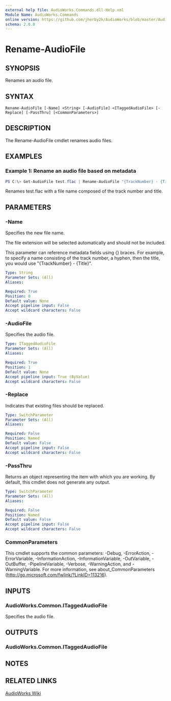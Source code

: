 ```yaml
---
external help file: AudioWorks.Commands.dll-Help.xml
Module Name: AudioWorks.Commands
online version: https://github.com/jherby2k/AudioWorks/blob/master/AudioWorks/src/AudioWorks.Commands/docs/Rename-AudioFile.md
schema: 2.0.0
---
```


# Rename-AudioFile

## SYNOPSIS
Renames an audio file.

## SYNTAX

```
Rename-AudioFile [-Name] <String> [-AudioFile] <ITaggedAudioFile> [-Replace] [-PassThru] [<CommonParameters>]
```

## DESCRIPTION
The Rename-AudioFile cmdlet renames audio files.

## EXAMPLES

### Example 1: Rename an audio file based on metadata
```powershell
PS C:\> Get-AudioFile test.flac | Rename-AudioFile "{TrackNumber} - {Title}"
```

Renames test.flac with a file name composed of the track number and title.

## PARAMETERS

### -Name
Specifies the new file name.

The file extension will be selected automatically and should not be included.

This parameter can reference metadata fields using {} braces. For example, to specify a name consisting of the track number, a hyphen, then the title, you would use "{TrackNumber} - {Title}".

```yaml
Type: String
Parameter Sets: (All)
Aliases:

Required: True
Position: 0
Default value: None
Accept pipeline input: False
Accept wildcard characters: False
```

### -AudioFile
Specifies the audio file.

```yaml
Type: ITaggedAudioFile
Parameter Sets: (All)
Aliases:

Required: True
Position: 1
Default value: None
Accept pipeline input: True (ByValue)
Accept wildcard characters: False
```

### -Replace
Indicates that existing files should be replaced.

```yaml
Type: SwitchParameter
Parameter Sets: (All)
Aliases:

Required: False
Position: Named
Default value: False
Accept pipeline input: False
Accept wildcard characters: False
```

### -PassThru
Returns an object representing the item with which you are working.
By default, this cmdlet does not generate any output.

```yaml
Type: SwitchParameter
Parameter Sets: (All)
Aliases:

Required: False
Position: Named
Default value: False
Accept pipeline input: False
Accept wildcard characters: False
```

### CommonParameters
This cmdlet supports the common parameters: -Debug, -ErrorAction, -ErrorVariable, -InformationAction, -InformationVariable, -OutVariable, -OutBuffer, -PipelineVariable, -Verbose, -WarningAction, and -WarningVariable. For more information, see about_CommonParameters (http://go.microsoft.com/fwlink/?LinkID=113216).

## INPUTS

### AudioWorks.Common.ITaggedAudioFile
Specifies the audio file.

## OUTPUTS

### AudioWorks.Common.ITaggedAudioFile
## NOTES

## RELATED LINKS

[AudioWorks Wiki](https://github.com/jherby2k/AudioWorks/wiki)
